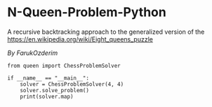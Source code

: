 # N-Queen-Problem-Python
A recursive backtracking approach to the generalized version of the https://en.wikipedia.org/wiki/Eight_queens_puzzle
 
_By FarukOzderim_

```
from queen import ChessProblemSolver

if __name__ == "__main__":
    solver = ChessProblemSolver(4, 4)
    solver.solve_problem()
    print(solver.map)
```